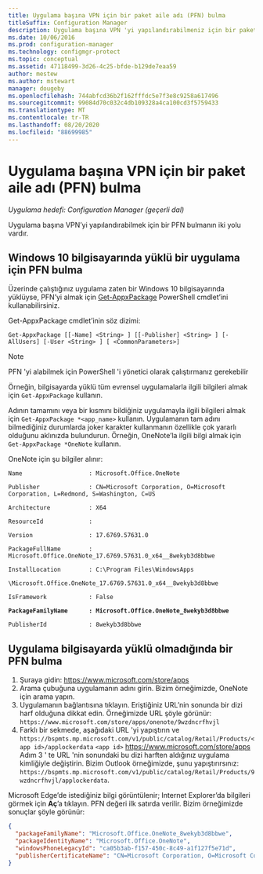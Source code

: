 ```yaml
---
title: Uygulama başına VPN için bir paket aile adı (PFN) bulma
titleSuffix: Configuration Manager
description: Uygulama başına VPN 'yi yapılandırabilmeniz için bir paket aile adı bulmanın iki yolu hakkında bilgi edinin.
ms.date: 10/06/2016
ms.prod: configuration-manager
ms.technology: configmgr-protect
ms.topic: conceptual
ms.assetid: 47118499-3d26-4c25-bfde-b129de7eaa59
author: mestew
ms.author: mstewart
manager: dougeby
ms.openlocfilehash: 744abfcd36b2f162fffdc5e7f3e8c9258a617496
ms.sourcegitcommit: 99084d70c032c4db109328a4ca100cd3f5759433
ms.translationtype: MT
ms.contentlocale: tr-TR
ms.lasthandoff: 08/20/2020
ms.locfileid: "88699985"
---
```

# <a name="find-a-package-family-name-pfn-for-per-app-vpn"></a>Uygulama başına VPN için bir paket aile adı (PFN) bulma

*Uygulama hedefi: Configuration Manager (geçerli dal)*


Uygulama başına VPN’yi yapılandırabilmek için bir PFN bulmanın iki yolu vardır.

## <a name="find-a-pfn-for-an-app-thats-installed-on-a-windows-10-computer"></a>Windows 10 bilgisayarında yüklü bir uygulama için PFN bulma

Üzerinde çalıştığınız uygulama zaten bir Windows 10 bilgisayarında yüklüyse, PFN’yi almak için [Get-AppxPackage](/powershell/module/appx/get-appxpackage?view=win10-ps) PowerShell cmdlet’ini kullanabilirsiniz.

Get-AppxPackage cmdlet’inin söz dizimi:

``` Syntax
Get-AppxPackage [[-Name] <String> ] [[-Publisher] <String> ] [-AllUsers] [-User <String> ] [ <CommonParameters>]
```

> [!NOTE]
> PFN 'yi alabilmek için PowerShell 'i yönetici olarak çalıştırmanız gerekebilir

Örneğin, bilgisayarda yüklü tüm evrensel uygulamalarla ilgili bilgileri almak için `Get-AppxPackage` kullanın.

Adının tamamını veya bir kısmını bildiğiniz uygulamayla ilgili bilgileri almak için `Get-AppxPackage *<app_name>` kullanın. Uygulamanın tam adını bilmediğiniz durumlarda joker karakter kullanmanın özellikle çok yararlı olduğunu aklınızda bulundurun. Örneğin, OneNote’la ilgili bilgi almak için `Get-AppxPackage *OneNote` kullanın.


OneNote için şu bilgiler alınır:

`Name                   : Microsoft.Office.OneNote`

`Publisher              : CN=Microsoft Corporation, O=Microsoft Corporation, L=Redmond, S=Washington, C=US`

`Architecture           : X64`

`ResourceId             :`

`Version                : 17.6769.57631.0`

`PackageFullName        : Microsoft.Office.OneNote_17.6769.57631.0_x64__8wekyb3d8bbwe`

`InstallLocation        : C:\Program Files\WindowsApps`

`\Microsoft.Office.OneNote_17.6769.57631.0_x64__8wekyb3d8bbwe`

`IsFramework            : False`

**`PackageFamilyName      : Microsoft.Office.OneNote_8wekyb3d8bbwe`**

`PublisherId            : 8wekyb3d8bbwe`



## <a name="find-a-pfn-if-the-app-is-not-installed-on-a-computer"></a>Uygulama bilgisayarda yüklü olmadığında bir PFN bulma

1. Şuraya gidin: https://www.microsoft.com/store/apps
2. Arama çubuğuna uygulamanın adını girin. Bizim örneğimizde, OneNote için arama yapın.
3. Uygulamanın bağlantısına tıklayın. Eriştiğiniz URL’nin sonunda bir dizi harf olduğuna dikkat edin. Örneğimizde URL şöyle görünür: `https://www.microsoft.com/store/apps/onenote/9wzdncrfhvjl`
4. Farklı bir sekmede, aşağıdaki URL 'yi yapıştırın ve `https://bspmts.mp.microsoft.com/v1/public/catalog/Retail/Products/<app id>/applockerdata` `<app id>` https://www.microsoft.com/store/apps Adım 3 ' te URL 'nin sonundaki bu dizi harften aldığınız uygulama kimliğiyle değiştirin. Bizim Outlook örneğimizde, şunu yapıştırırsınız: `https://bspmts.mp.microsoft.com/v1/public/catalog/Retail/Products/9wzdncrfhvjl/applockerdata`.

Microsoft Edge’de istediğiniz bilgi görüntülenir; Internet Explorer’da bilgileri görmek için **Aç**’a tıklayın. PFN değeri ilk satırda verilir. Bizim örneğimizde sonuçlar şöyle görünür:

``` JSON
{
  "packageFamilyName": "Microsoft.Office.OneNote_8wekyb3d8bbwe",
  "packageIdentityName": "Microsoft.Office.OneNote",
  "windowsPhoneLegacyId": "ca05b3ab-f157-450c-8c49-a1f127f5e71d",
  "publisherCertificateName": "CN=Microsoft Corporation, O=Microsoft Corporation, L=Redmond, S=Washington, C=US"
}
```